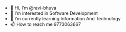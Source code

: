 - 👋 Hi, I’m @ravi-bhuva
- 👀 I’m interested in Software Development
- 🌱 I’m currently learning Information And Technology 
- 📫 How to reach me 9773063667

<!---
ravibhuva003/ravibhuva003 is a ✨ special ✨ repository because its `README.md` (this file) appears on your GitHub profile.
You can click the Preview link to take a look at your changes.
--->
